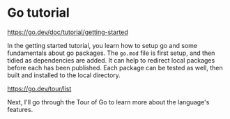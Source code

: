 # Go tutorial

<https://go.dev/doc/tutorial/getting-started>

In the getting started tutorial, you learn how to setup
go and some fundamentals about go packages. The `go.mod`
file is first setup, and then tidied as dependencies
are added. It can help to redirect local packages
before each has been published. Each package can be
tested as well, then built and installed to the local
directory.

<https://go.dev/tour/list>

Next, I'll go through the Tour of Go to learn more
about the language's features.
